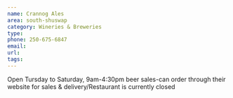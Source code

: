 ```yaml
---
name: Crannog Ales
area: south-shuswap
category: Wineries & Breweries
type: 
phone: 250-675-6847
email: 
url: 
tags:
---
```


Open Tursday to Saturday, 9am-4:30pm beer sales-can order through their website for sales & delivery/Restaurant is currently closed